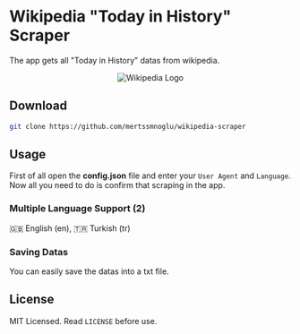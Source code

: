 # **Wikipedia "Today in History" Scraper**

The app gets all "Today in History" datas from wikipedia.

<p align="center">
<img src="https://upload.wikimedia.org/wikipedia/commons/6/63/Wikipedia-logo.png" alt="Wikipedia Logo"></img>
</p>

## Download

```bash
git clone https://github.com/mertssmnoglu/wikipedia-scraper
```
## Usage

First of all open the **config.json** file and enter your `User Agent` and `Language`. Now all you need to do is confirm that scraping in the app.

### Multiple Language Support (2)
🇬🇧 English (en), 🇹🇷 Turkish (tr)

### Saving Datas
You can easily save the datas into a txt file.

## License

MIT Licensed. Read `LICENSE` before use.
